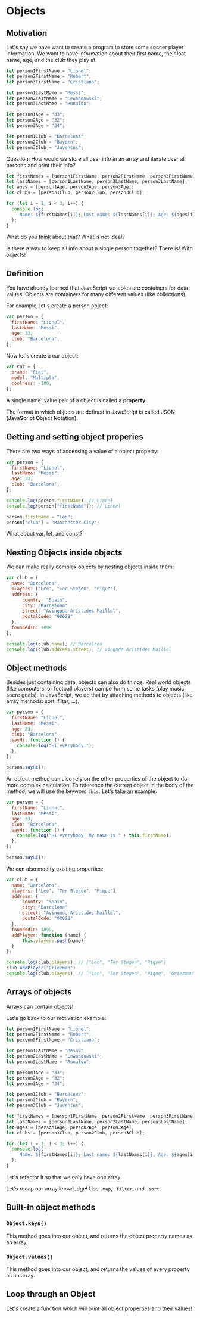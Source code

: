# Objects

## Motivation

Let's say we have want to create a program to store some soccer player information. We want to have information about their first name, their last name, age, and the club they play at.

```js
let person1FirstName = "Lionel";
let person2FirstName = "Robert";
let person3FirstName = "Cristiano";

let person1LastName = "Messi";
let person2LastName = "Lewandowski";
let person3LastName = "Ronaldo";

let person1Age = "33";
let person2Age = "32";
let person3Age = "34";

let person1Club = "Barcelona";
let person2Club = "Bayern";
let person3Club = "Juventus";
```

Question: How would we store all user info in an array and iterate over all persons and print their info?

```js
let firstNames = [person1FirstName, person2FirstName, person3FirstName];
let lastNames = [person1LastName, person2LastName, person3LastName];
let ages = [person1Age, person2Age, person3Age];
let clubs = [person1Club, person2Club, person3Club];

for (let i = 1; i < 3; i++) {
  console.log(
    `Name: ${firstNames[i]}; Last name: ${lastNames[i]}; Age: ${ages[i]};Club: ${clubs[i]}`
  );
}
```

What do you think about that? What is not ideal?

Is there a way to keep all info about a single person together? There is! With objects!

## Definition

You have already learned that JavaScript variables are containers for data values.
Objects are containers for many different values (like collections).

For example, let's create a person object:

```js
var person = {
  firstName: "Lionel",
  lastName: "Messi",
  age: 33,
  club: "Barcelona",
};
```

Now let's create a car object:

```js
var car = {
  brand: "Fiat",
  model: "Multipla",
  coolness: -100,
};
```

A single name: value pair of a object is called a **property**

The format in which objects are defined in JavaScript is called JSON (**J**ava**S**cript **O**bject **N**otation).

## Getting and setting object properies

There are two ways of accessing a value of a object property:

```js
var person = {
  firstName: "Lionel",
  lastName: "Messi",
  age: 33,
  club: "Barcelona",
};

console.log(person.firstName); // Lionel
console.log(person["firstName"]); // Lionel

person.firstName = "Leo";
person["club"] = "Manchester City";
```

What about var, let, and const?

## Nesting Objects inside objects

We can make really complex objects by nesting objects inside them:

```js
var club = {
  name: "Barcelona",
  players: ["Leo", "Ter Stegen", "Pique"],
  address: {
      country: "Spain",
      city: "Barcelona"
      street: "Avinguda Arístides Maillol",
      postalCode: "08028"
  },
  foundedIn: 1899
};

console.log(club.name); // Barcelona
console.log(club.address.street); // vinguda Arístides Maillol
```

## Object methods

Besides just containing data, objects can also do things. Real world objects (like computers, or football players) can perform some tasks (play music, socre goals). In JavaScript, we do that by attaching methods to objects (like array methods: sort, filter, ...).

```js
var person = {
  firstName: "Lionel",
  lastName: "Messi",
  age: 33,
  club: "Barcelona",
  sayHi: function () {
    console.log("Hi everybody!");
  },
};

person.sayHi();
```

An object method can also rely on the other properties of the object to do more complex calculation. To reference the current object in the body of the method, we will use the keyword `this`. Let's take an example.

```js
var person = {
  firstName: "Lionel",
  lastName: "Messi",
  age: 33,
  club: "Barcelona",
  sayHi: function () {
    console.log("Hi everybody! My name is " + this.firstName);
  },
};

person.sayHi();
```

We can also modify existing properties:

```js
var club = {
  name: "Barcelona",
  players: ["Leo", "Ter Stegen", "Pique"],
  address: {
      country: "Spain",
      city: "Barcelona"
      street: "Avinguda Arístides Maillol",
      postalCode: "08028"
  },
  foundedIn: 1899,
  addPlayer: function (name) {
      this.players.push(name);
  }
};

console.log(club.players); // ["Leo", "Ter Stegen", "Pique"]
club.addPlayer("Griezman")
console.log(club.players); // ["Leo", "Ter Stegen", "Pique", "Griezman"]
```

## Arrays of objects

Arrays can contain objects!

Let's go back to our motivation example:

```js
let person1FirstName = "Lionel";
let person2FirstName = "Robert";
let person3FirstName = "Cristiano";

let person1LastName = "Messi";
let person2LastName = "Lewandowski";
let person3LastName = "Ronaldo";

let person1Age = "33";
let person2Age = "32";
let person3Age = "34";

let person1Club = "Barcelona";
let person2Club = "Bayern";
let person3Club = "Juventus";

let firstNames = [person1FirstName, person2FirstName, person3FirstName];
let lastNames = [person1LastName, person2LastName, person3LastName];
let ages = [person1Age, person2Age, person3Age];
let clubs = [person1Club, person2Club, person3Club];

for (let i = 1; i < 3; i++) {
  console.log(
    `Name: ${firstNames[i]}; Last name: ${lastNames[i]}; Age: ${ages[i]};Club: ${clubs[i]}`
  );
}
```

Let's refactor it so that we only have one array.

Let's recap our array knowledge! Use `.map`, `.filter`, and `.sort`.

## Built-in object methods

### `Object.keys()`

This method goes into our object, and returns the object property names as an array.

### `Object.values()`

This method goes into our object, and returns the values of every property as an array.

## Loop through an Object

Let's create a function which will print all object properties and their values!
